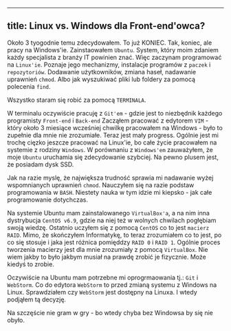 ----
title: Linux vs. Windows dla Front-end'owca?
----

Około 3 tyogodnie temu zdecydowałem. To już KONIEC. Tak, koniec, ale pracy na Windows'ie. Zainstaowałem `Ubuntu`. System, który moim zdaniem każdy specjalista z branży IT powinien znać.
Więc zaczynam programować na `Linux'ie`. Poznaje jego mechanizmy, instalacje programów z `paczek` i `repozytoriów`. Dodawanie użytkowników, zmiana haseł, nadawanie uprawnień `chmod`. Albo jak wyszukiwać pliki lub foldery za pomocą polecenia `find`.

Wszystko staram się robić za pomocą `TERMINALA`. 

W terminalu oczywiście pracuję z `Git'em` - gdzie jest to niezbędnik każdego programisty `Front-end` i `Back-end` Zacząłem pracować z edytorem `VIM` - który około 3 miesiące wcześniej chwilkę pracowałem na Windows - było to zupełnie dla mnie nie zrozumiałe. Teraz jest mały progress. Ogólnie jest mi trochę cięzko jeszcze pracować na Linux'ie, bo całe życie pracowałem na systemie z rodziny `Windows`.
W porównaniu z `Windows'em` zauważyłem, że moje `Ubuntu` uruchamia się zdecydowanie szybciej. Na pewno plusem jest, że posiadam dysk SSD.

Jak na razie myslę, że największa trudność sprawia mi nadawanie wyżej wspomnianych uprawnień `chmod`. Nauczyłem się na razie podstaw programowania w `BASH`. Niestety nauka w tym idzie mi kiepsko - jak całe programowanie dotychczas.

Na systemie Ubuntu mam zainstalowanego `VirtualBox'a`, a na nim inna dystrybucja `CentOS v6.9`, gdzie na niej też w wolnych chwilach pogłębiam swoją wiedzę.
Ostatnio uczyłem się z pomocą `CentOS` co to jest `macierz RAID`. Mimo, że skończyłem Informatykę, to teraz zrozumiałem co to jest, po co się stosuje i jaka jest różnica pomięddzy `RAID 0` i `RAID 1`. Ogólnie proces tworzenia macierzy jest dla mnie zrozumiały z pomocą `VirtualBox`. Nie wiem jakby to było jakbym musiał na prawdę zrobić je fizycznie. Może kiedyś to zrobie.

Oczywiście na Ubuntu mam potrzebne mi oprogrmaowania tj.: `Git` i `WebStorm`. Co do edytora `WebStorm` to przed zmianą systemu z Windows na Linux. Sprawdziałem czy `WebStorm` jest dostępny na Linuxa. I wtedy podjąłem tą decyzję.

Na szczęście nie gram w gry - bo wtedy chyba bez Windowsa by się nie obyło.
